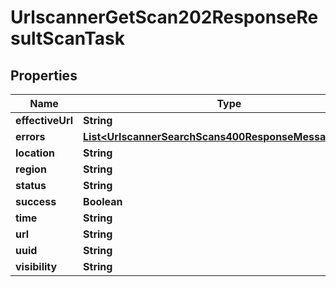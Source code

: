 

# UrlscannerGetScan202ResponseResultScanTask


## Properties

| Name | Type | Description | Notes |
|------------ | ------------- | ------------- | -------------|
|**effectiveUrl** | **String** |  |  |
|**errors** | [**List&lt;UrlscannerSearchScans400ResponseMessagesInner&gt;**](UrlscannerSearchScans400ResponseMessagesInner.md) |  |  |
|**location** | **String** |  |  |
|**region** | **String** |  |  |
|**status** | **String** |  |  |
|**success** | **Boolean** |  |  |
|**time** | **String** |  |  |
|**url** | **String** |  |  |
|**uuid** | **String** |  |  |
|**visibility** | **String** |  |  |



